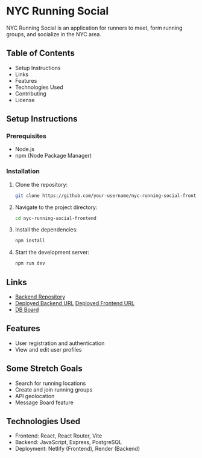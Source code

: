 # NYC Running Social

NYC Running Social is an application for runners to meet, form running groups, and socialize in the NYC area.

## Table of Contents
- Setup Instructions
- Links
- Features
- Technologies Used
- Contributing
- License

## Setup Instructions

### Prerequisites
- Node.js
- npm (Node Package Manager)

### Installation
1. Clone the repository:
    ```bash
    git clone https://github.com/your-username/nyc-running-social-frontend.git
    ```
2. Navigate to the project directory:
    ```bash
    cd nyc-running-social-frontend
    ```
3. Install the dependencies:
    ```bash
    npm install
    ```
4. Start the development server:
    ```bash
    npm run dev
    ```

## Links
- [Backend Repository](https://github.com/Nadi-BrooklynCoder/NYCRunningSocial-Backend)
- [Deployed Backend URL](https://nycrunningsocial-backend.onrender.com/)
[Deployed Frontend URL](https://nycrunningsocial.netlify.app/)
- [DB Board](https://dbdiagram.io/d/nycrunningsocial-66ab92d58b4bb5230ef8a381)

## Features
- User registration and authentication
- View and edit user profiles


## Some Stretch Goals
- Search for running locations
- Create and join running groups
- API geolocation
- Message Board feature

## Technologies Used
- Frontend: React, React Router, Vite
- Backend: JavaScript, Express, PostgreSQL
- Deployment: Netlify (Frontend), Render (Backend)




